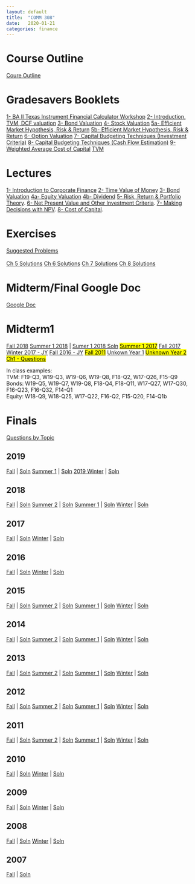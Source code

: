 ```yaml
---
layout: default
title:  "COMM 308"
date:   2020-01-21 
categories: finance
---
```


<h1>Course Outline</h1>
<a href="https://drive.google.com/file/d/10bF9nMYuZ6ManHJUU9YC6vCexJ2XeXg5/view?usp=sharing">Coure Outline</a>

<h1>Gradesavers Booklets</h1>
<a href="https://drive.google.com/file/d/1hpZRe27it4RReobn-8NmH2EUAF2En32V/view?usp=sharing">1- BA II Texas Instrument Financial Calculator Workshop</a>  
<a href="https://drive.google.com/file/d/1BQ66uCWki62esc8Uki-PNIqoQItvWgwq/view?usp=sharing">2- Introduction, TVM, DCF valuation</a>  
<a href="https://drive.google.com/file/d/1AD09CIxZlAm72dyxALz8uqT0qETAoCh8/view?usp=sharing">3- Bond Valuation</a>  
<a href="https://drive.google.com/file/d/16eHkdVg0YhoNmtARfINMaB1qeOwzQL8y/view?usp=sharing">4- Stock Valuation</a>  
<a href="https://drive.google.com/file/d/1sywXxG9MHXEOgIdE53JrsFdkgWcVpUdz/view?usp=sharing">5a- Efficient Market Hypothesis, Risk & Return</a>  
<a href="https://drive.google.com/file/d/1UP27CIXYbSbDguzJY39t4kGKfkfKh8-B/view?usp=sharing">5b- Efficient Market Hypothesis, Risk & Return</a>  
<a href="https://drive.google.com/file/d/1XUnG7Qg1CjOA-ek_dP_8NssPlboe4YQs/view?usp=sharing">6- Option Valuation</a>  
<a href="https://drive.google.com/file/d/12G9pHWsCWBztPY-GvBS5U5431rGWsvSG/view?usp=sharing">7- Capital Budgeting Techniques (Investment Criteria)</a>  
<a href="https://drive.google.com/file/d/1hwAuqts7tqGshMczjxa2MmLCw6PSvX05/view?usp=sharing">8- Capital Budgeting Techniques (Cash Flow Estimation)</a>  
<a href="https://drive.google.com/file/d/1tbKLB3WLHgEdgEJP0o_HZTOB873f6T96/view?usp=sharing">9- Weighted Average Cost of Capital</a>  
<a href="https://drive.google.com/file/d/1t7SVfdrZR8lM97sfvQZEPjUg1ZpUg5l_/view?usp=sharing">TVM</a>  

<h1>Lectures</h1>
<a href="https://drive.google.com/file/d/1Gg_YXpCbh2v_xl5FZbSdyG26JYBCCoJz/view?usp=sharing">1- Introduction to Corporate Finance</a>  
<a href="https://drive.google.com/file/d/13j9T2wjNdCbIi8J5V_TBowM1HPIaskH8/view?usp=sharing">2- Time Value of Money</a>  
<a href="https://drive.google.com/file/d/1oEXZmQs9M996QTrIBlADewSzKm8RctBl/view?usp=sharing">3- Bond Valuation</a>  
<a href="https://drive.google.com/file/d/1uKXJ8W4VCeYjyMzyDMWTJAzvFLkCombE/view?usp=sharing">4a- Equity Valuation</a>  
<a href="https://drive.google.com/file/d/1iiBjjB_fl6gZIpujiUShgOAS38UwckFM/view?usp=sharing">4b- Dividend</a>  
<a href="https://drive.google.com/file/d/16Y54lTIJEsn4fDeuuFl-ElHq0h9-jSQK/view?usp=sharing">5- Risk, Return & Portfolio Theory</a>.  
<a href="https://drive.google.com/file/d/11aRtGSGZ0sbgKyky5r5jKQpoRdgk48B-/view?usp=sharing">6- Net Present Value and Other Investment Criteria</a>.  
<a href="https://drive.google.com/file/d/1o0Rii40XzW0iwEqMmpAbc1kMtAZE2rH4/view?usp=sharing">7- Making Decisions with NPV</a>.   
<a href="https://drive.google.com/file/d/1qwBK5BLEaTPrgOKFo80RwOm4o0W9ugDD/view?usp=sharing">8- Cost of Capital</a>.  

<h1>Exercises</h1>
<a href="https://drive.google.com/open?id=1EsmZtfGjxzq8u-iF-g2fY6tZ3xEvWhrv">Suggested Problems</a><br/><br/> 
<a href="https://drive.google.com/open?id=1IiiUXCu-RfsT3px3IWh5vgQjQ9w5k5Ru">Ch 5 Solutions</a>  
<a href="https://drive.google.com/open?id=1O33QE9sp_LoZfwUICg_qauejYCYLUCkR">Ch 6 Solutions</a>  
<a href="https://drive.google.com/open?id=1sgUKWnaM2Vpq8ZP5TfjUbEhC1MXi6JxC">Ch 7 Solutions</a>  
<a href="https://drive.google.com/open?id=12QcUvRmevZIyoHwl3P3Ehusr_Cj0geeQ">Ch 8 Solutions</a>  

<h1>Midterm/Final Google Doc</h1>
<a href="https://docs.google.com/document/d/15EsVg0ZarJ3R2IXZetM96XtiwZncWEKXp1iMJHoJEl8/edit?usp=sharing">Google Doc</a>  

<h1>Midterm1</h1>
<a href="https://drive.google.com/file/d/1fZdPaSEugVxW6fT_wGX_JsXkwSkCwQEv/view?usp=sharing">Fall 2018</a>  
<a href="https://drive.google.com/file/d/1770ncXUVVtO9VxOnG66IEnBJoLKlZwcB/view?usp=sharing">Summer 1 2018</a> |
<a href="https://drive.google.com/file/d/1wgHm4qwKkDCf1YWgxGo6Ea_4aEuar6mU/view?usp=sharing">Sumer 1 2018 Soln</a>  
<a href="https://drive.google.com/file/d/1giWdzCrgDX7isRM79-0bZbdGVhj-i2Gv/view?usp=sharing"><mark>Summer 1 2017</mark></a>  
<a href="https://drive.google.com/file/d/1xDziBwWL9rmdDK8oaolMJwtXYF0CMVC3/view?usp=sharing">Fall 2017</a>  
<a href="https://drive.google.com/file/d/1bxUPx_g2luPZ6BGeF--RejmSyZlPzIxV/view?usp=sharing">Winter 2017 - JY</a>  
<a href="https://drive.google.com/file/d/1dtBeXX0k4WJ-1skHfa2Y1EZUWTD6zgL_/view?usp=sharing">Fall 2016 - JY</a>  
<a href="https://drive.google.com/file/d/1ZnfWPUjY-z0MNZI5MvElrFLCX-UkKGzY/view?usp=sharing"><mark>Fall 2011</mark></a>  
<a href="https://drive.google.com/file/d/1H0YO0wYK__PIRYXEnU5B8Oqk-T-BWF-M/view?usp=sharing">Unkown Year 1</a>  
<a href="https://drive.google.com/file/d/1BmhYuzjzCXh11lzPW_qdUM1G3O6NYAmp/view?usp=sharing"><mark>Unknown Year 2</mark></a>  
<a href="https://drive.google.com/file/d/13OoN-xuYshIQOQZmDfK-WI1akY4gWcqr/view?usp=sharing"><mark>Ch1 - Questions</mark></a>  

In class examples:  
TVM: F19-Q3, W19-Q3, W19-Q6, W19-Q8, F18-Q2, W17-Q26, F15-Q9  
Bonds: W19-Q5, W19-Q7, W19-Q8, F18-Q4, F18-Q11, W17-Q27, W17-Q30, F16-Q23, F16-Q32, F14-Q1  
Equity: W18-Q9, W18-Q25, W17-Q22, F16-Q2, F15-Q20, F14-Q1b  

<h1>Finals</h1>
<a href="https://drive.google.com/open?id=19KZZ-n_bda4gqnhtgldMWAjymLfeNMz9">Questions by Topic</a>  

<h2>2019</h2>
<a href="https://drive.google.com/open?id=1FvRvAd5dD7-NAhQ0Rxtfm7_hqGV3-Th0">Fall</a> |
<a href="https://drive.google.com/open?id=1qd5UdndlAb6sjN1FiSBnVrEb6cxCgTtJ">Soln</a>  
<a href="https://drive.google.com/open?id=1LsDdkgTaMiQrmlXGaUZlfeXT-eNFVdlJ">Summer 1</a> |
<a href="https://drive.google.com/open?id=1XJvD5gvsenp7o0Q7iFEF_otWdP_W_8gt">Soln</a>  
<a href="https://drive.google.com/file/d/1ERj5rRrIpCQvTQJerCEVR7kfrZC3NL6Z/view?usp=sharing">2019 Winter</a> |
<a href="https://drive.google.com/open?id=1AzZ5h6pjG7RbSfKr_fgjH_ZI6oua1OqP">Soln</a>

<h2>2018</h2>
<a href="https://drive.google.com/open?id=1BCnGyWWsoidnIMKQdj6SpmV6XdKwSzSc">Fall</a> |
<a href="https://drive.google.com/open?id=1wSQEuDveLsaUXmqGj3xHG_px-cI_TwT-">Soln</a>  
<a href="https://drive.google.com/open?id=1oHfTsQU7CCeIY780BixG1ig_V39TsLKK">Summer 2</a> |
<a href="https://drive.google.com/open?id=1jD2Y81iYtNzhYbuOgxlWRdF3aEcFbbT3">Soln</a>  
<a href="https://drive.google.com/open?id=12FmBktrW8Q27OCmMjaZ2_pRDdHavUHWh">Summer 1</a> |
<a href="https://drive.google.com/open?id=1qHduHqtIuKL1aV42TolDBpxDSzhUpR7U">Soln</a>  
<a href="https://drive.google.com/open?id=15XGWTvc6NwugHhf2BYY6FC6_sRd8LY9r">Winter</a> |
<a href="https://drive.google.com/file/d/1sptD0x4Z9r4udm7Y4bVqb9extmDU4W9R/view?usp=sharing">Soln</a>   

<h2>2017</h2>
<a href="https://drive.google.com/open?id=1XWnlyS0AO-yUzcArtg7zkZmeIQiAjz4j">Fall</a> |
<a href="https://drive.google.com/file/d/1HOVAIb7gDBvpiJsPXwhDevEUzlpa3-3q/view?usp=sharing">Soln</a>  
<a href="https://drive.google.com/open?id=1j-PA9c_z9ZKa1_WWx78ASUQeF0GfxBvV">Winter</a> |
<a href="https://drive.google.com/file/d/1hR4MOLC4igsbJ2nRFGivcNZdwxlwShWI/view?usp=sharing">Soln</a>  

<h2>2016</h2>
<a href="https://drive.google.com/open?id=13U7TkR5UxwqbY1lFB8Wp1OWcIMQ4ugRC">Fall</a> |
<a href="https://drive.google.com/file/d/17zB0cC2ZAvZcjInWasO5L5pwNT3c3gYk/view?usp=sharing">Soln</a>  
<a href="https://drive.google.com/open?id=1R4wX---pp2itEVsXMikHy6RxCMzVyJ6s">Winter</a> |
<a href="https://drive.google.com/open?id=1-BNW0qtKQByM8iKqFJ9h1KnhrnZu2sVQ">Soln</a>

<h2>2015</h2>
<a href="https://drive.google.com/open?id=1L0-9YvloWpxBTTm5Qhf3BpUBmo9Yflhi">Fall</a> |
<a href="https://drive.google.com/open?id=1OoDEFnHF_L1vXTVPb3d4H029wD72Ccxn">Soln</a>  
<a href="https://drive.google.com/open?id=1Oeo5qh2ad_Tuv7lTF06s4N6xB3iOUKF_">Summer 2</a> |
<a href="https://drive.google.com/open?id=1KynzxHSHsv3R6M4LXinZonUx3TOwqVcT">Soln</a>  
<a href="https://drive.google.com/open?id=1RZYgPJi0DdUMfnjNqXMfh3b2Z6tCCMU0">Summer 1</a> |
<a href="https://drive.google.com/open?id=1UOrEnQ_UyVGucy9mp4ToDxrKKRrfwDiz">Soln</a>  
<a href="https://drive.google.com/open?id=100IJLLV5w3wQpzrnMk7Da9Ta1Ylmdpcm">Winter</a> |
<a href="https://drive.google.com/open?id=1bg-kY1ttZc0o2QA-r7zPXfy80oVmoYYc">Soln</a>

<h2>2014</h2>
<a href="https://drive.google.com/open?id=185ifTkmpSEqtfTBVPtXSfK5kUsrsV7Xs">Fall</a> |
<a href="https://drive.google.com/open?id=1YZZ_EII_SYcF8Od5K6_B6Zs8SYJs8bAa">Soln</a>  
<a href="https://drive.google.com/open?id=1FgJHV-t8j3siXFACzhKmRhUetCb4yWgr">Summer 2</a> |
<a href="https://drive.google.com/file/d/1HGyL5MLy2uSBdlGxBuemOxRH1LG4d0qp/view?usp=sharing">Soln</a>  
<a href="https://drive.google.com/open?id=1hT_IKiLyGjTz1AaSWT8ftGQwKqlQ72nK">Summer 1</a> |
<a href="https://drive.google.com/open?id=1Y1DcMCeCHh_ZItM8Q1mNtPNC4zVfR4lr">Soln</a>  
<a href="https://drive.google.com/open?id=1HdGbuSkPSG1RDcaqjrUSN45L4UyG3H-v">Winter</a> |
<a href="https://drive.google.com/open?id=1Uhfh6z2BhMjK8bHimuz95aEjgVUuoEmb">Soln</a> 

<h2>2013</h2>
<a href="https://drive.google.com/open?id=1l6ay6_7gCYKs2cPD-_Qtckqig-MCUyOd">Fall</a> |
<a href="https://drive.google.com/file/d/1dERlAUPxZx6i-cZWd7xPPDBUbFCdItBl/view?usp=sharing">Soln</a>  
<a href="https://drive.google.com/open?id=1M2Dp3pgNtPSl4fWlHl85U2018LRxAydP">Summer 2</a> |
<a href="https://drive.google.com/open?id=11HlQyl33UAZfirhwlziQHkbGISBFhxHH">Soln</a>  
<a href="https://drive.google.com/open?id=1SbTZfW8_45X0yquEE7qAqHgpg6mv-XXA">Summer 1</a> |
<a href="https://drive.google.com/open?id=1JuTwQSglcOEsYiAZG91jl7PJqzTNVgP8">Soln</a>  
<a href="https://drive.google.com/open?id=1kx96HG-G9KxwQjjThI_lL3dBl-zmN2dT">Winter</a> |
<a href="https://drive.google.com/open?id=1awy2MKfbYYQ_ZRrsj2J9ADbsmt5z46hX">Soln</a>

<h2>2012</h2>
<a href="https://drive.google.com/open?id=1w_9dV7-HXVPgtNI4VLRlfc9MhUaaQRJb">Fall</a> |
<a href="https://drive.google.com/open?id=1HAascL1KwxS7mvzlusdDsnAjprs-kr7A">Soln</a>  
<a href="https://drive.google.com/open?id=1tjBnzadah5DlwsUiHohM-aD9eOP95AQk">Summer 2</a> |
<a href="https://drive.google.com/open?id=1r4kY9vPm1rJC-mk_8j3IJvDwtQNR_st1">Soln</a>  
<a href="https://drive.google.com/open?id=1aPhFsU-6HjPht4TtSbSG0ncIhVi86EoC">Summer 1</a> |
<a href="https://drive.google.com/file/d/1Cv_a-UabOS5NrSt-WcjSyInuIyLqOYPY/view?usp=sharing">Soln</a>  
<a href="https://drive.google.com/open?id=1P7ukOQLOelvZk-Ysgrz-zGMeS0GqsIbH">Winter</a> |
<a href="https://drive.google.com/open?id=1A4pjKEjoIRuUVflqrzIgfKzrwzy2HVi6">Soln</a>

<h2>2011</h2>
<a href="https://drive.google.com/open?id=1owHGwd3zX1m7e5MsBj-z-kl2b_fVcQmB">Fall</a> |
<a href="https://drive.google.com/file/d/1D3x8VmJdAi5-LprRAgPZckSOqD5vJEaI/view?usp=sharing">Soln</a>  
<a href="https://drive.google.com/open?id=1FFAjF_Sm7mW5vObtuqVy0QfrfHXxdrXL">Summer 2</a> |
<a href="https://drive.google.com/open?id=1D--z_oXlNqfOHZF0HPNXPgi27QzMnos8">Soln</a>  
<a href="https://drive.google.com/open?id=1nXVz3bPmgOOtYg11QyM23IAURgkCFTwi">Summer 1</a> |
<a href="https://drive.google.com/open?id=12BbXXEohl0ABJalPQ7xDuEn5MWbaAQuj">Soln</a>  
<a href="https://drive.google.com/open?id=1os6gq0RPWs-R0xOv4Qz5st7fBQZmDZYM">Winter</a> |
<a href="https://drive.google.com/open?id=1L3Wn2szN-2CzztrQUtvb8nkrh6IBlfBo">Soln</a>

<h2>2010</h2>
<a href="https://drive.google.com/open?id=1JkrKQh7HOyYO7Qa9QSr79vpeH2BbE_a3">Fall</a> |
<a href="https://drive.google.com/open?id=1Qv405dkPGYiEyfk7rsJ7rNlcAeisWgFw">Soln</a>  
<a href="https://drive.google.com/open?id=1PI5oz0ajmjw8Sy30CgHl6RzX8TTqVOex">Winter</a> |
<a href="https://drive.google.com/file/d/1H-BDRgHyKXi_5xR7icfAdb1sHnyyPjSy/view?usp=sharing">Soln</a>

<h2>2009</h2>
<a href="https://drive.google.com/open?id=1Y8ISaDGtdDtLLptcEYefWYVj3et7oxvr">Fall</a> |
<a href="https://drive.google.com/open?id=1wAxEvbGm_USAYTGeJeo4xf4kNpbhRiBS">Soln</a>  
<a href="https://drive.google.com/open?id=1iB0Q8Yj0bM1V00Oorpmw4vWXluBtof9g">Winter</a> |
<a href="https://drive.google.com/open?id=1iyfNwYNy6sdaDj0u-pA829zo-cnhvFr2">Soln</a>

<h2>2008</h2>
<a href="https://drive.google.com/open?id=1uGlKWut71ox_amZ6MEzOP7jHA_a4vhg_">Fall</a> |
<a href="https://drive.google.com/open?id=1YPuB4F4g1F9T31sa9joO6wQgxegVgg_6">Soln</a>  
<a href="https://drive.google.com/open?id=1D6hWzsdqFplIoIUCVgrq2j3ATt_50SfH">Winter</a> |
<a href="https://drive.google.com/open?id=1qGpBkDKVK6iexjhWsnzIqM7lrlGdpQeW">Soln</a>

<h2>2007</h2>
<a href="https://drive.google.com/open?id=1rN5i3vJxjUm4kuxVUqi7WJfXtJoZewzV">Fall</a> |
<a href="https://drive.google.com/open?id=1pPpr1ptplm-rVHbbEVrxJlfi1_zL3Sxq">Soln</a>
